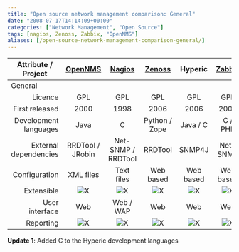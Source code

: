 ```yaml
---
title: "Open source network management comparison: General"
date: "2008-07-17T14:14:09+00:00"
categories: ["Network Management", "Open Source"]
tags: [nagios, Zenoss, Zabbix, "OpenNMS"]
aliases: [/open-source-network-management-comparison-general/]
---
```


<table class="attribute-tbl" border="0">
<thead>
<tr align="center">
<th>Attribute / Project</th>
<th><a href="http://www.opennms.org/">OpenNMS</a></th>
<th><a href="http://www.nagios.org/">Nagios</a></th>
<th><a href="http://www.zenoss.org/">Zenoss</a></th>
<th>Hyperic</th>
<th><a href="http://www.zabbix.com/">Zabbix</a></th>
</tr>
</thead>
<tbody>
<tr class="group-ttl">
<td colspan="6">General</td>
</tr>
<tr class="odd" align="center">
<td align="right">Licence</td>
<td>GPL</td>
<td>GPL</td>
<td>GPL</td>
<td>GPL</td>
<td>GPL</td>
</tr>
<tr align="center">
<td align="right">First released</td>
<td>2000</td>
<td>1998</td>
<td>2006</td>
<td>2006</td>
<td>2001</td>
</tr>
<tr class="odd" align="center">
<td align="right">Development languages</td>
<td>Java</td>
<td>C</td>
<td>Python / Zope</td>
<td>Java / C</td>
<td>C / PHP</td>
</tr>
<tr align="center">
<td align="right">External dependencies</td>
<td>RRDTool / JRobin</td>
<td>Net-SNMP / RRDTool</td>
<td>RRDTool</td>
<td>SNMP4J</td>
<td>Net-SNMP</td>
</tr>
<tr class="odd" align="center">
<td align="right">Configuration</td>
<td>XML files</td>
<td>Text files</td>
<td>Web based</td>
<td>Web based</td>
<td>Web based</td>
</tr>
<tr align="center">
<td align="right">Extensible</td>
<td><img src="//techteapot.com/wp-content/uploads/2008/07/tick.png" alt="X" /></td>
<td><img src="//techteapot.com/wp-content/uploads/2008/07/tick.png" alt="X" /></td>
<td><img src="//techteapot.com/wp-content/uploads/2008/07/tick.png" alt="X" /></td>
<td><img src="//techteapot.com/wp-content/uploads/2008/07/tick.png" alt="X" /></td>
<td><img src="//techteapot.com/wp-content/uploads/2008/07/tick.png" alt="X" /></td>
</tr>
<tr class="odd" align="center">
<td align="right">User interface</td>
<td>Web</td>
<td>Web / WAP</td>
<td>Web</td>
<td>Web</td>
<td>Web</td>
</tr>
<tr align="center">
<td align="right">Reporting</td>
<td><img src="//techteapot.com/wp-content/uploads/2008/07/tick.png" alt="X" /></td>
<td><img src="//techteapot.com/wp-content/uploads/2008/07/tick.png" alt="X" /></td>
<td><img src="//techteapot.com/wp-content/uploads/2008/07/tick.png" alt="X" /></td>
<td><img src="//techteapot.com/wp-content/uploads/2008/07/tick.png" alt="X" /></td>
<td><img src="//techteapot.com/wp-content/uploads/2008/07/tick.png" alt="X" /></td>
</tr>
</tbody></table>
<strong>Update 1</strong>: Added C to the Hyperic development languages
